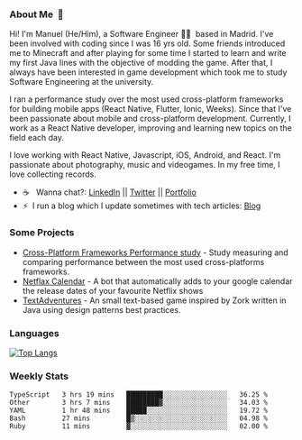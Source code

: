 ### About Me &nbsp;🐢

Hi! I'm Manuel (He/Him), a Software Engineer 👨‍💻 &nbsp;based in Madrid. I've been involved with coding since I was 16 yrs old. Some friends introduced me to Minecraft and after playing for some time I started to learn and write my first Java lines with the objective of modding the game. After that, I always have been interested in game development which took me to study Software Engineering at the university.

I ran a performance study over the most used cross-platform frameworks for building mobile apps (React Native, Flutter, Ionic, Weeks). Since that I've been passionate about mobile and cross-platform development. Currently, I work as a React Native developer, improving and learning new topics on the field each day.

I love working with React Native, Javascript, iOS, Android, and React. I'm passionate about photography, music and videogames. In my free time, I love collecting records.

- ☕️ &nbsp; Wanna chat?: [LinkedIn](https://www.linkedin.com/in/manuelrdsg) || [Twitter](https://twitter.com/manuelrdsg) || [Portfolio](https://me.manuelrdsg.com)
- ⚡️&nbsp; I run a blog which I update sometimes with tech articles: [Blog](https://manuelrdsg.com)

### Some Projects

- [Cross-Platform Frameworks Performance study](https://rodin.uca.es/handle/10498/20951) - Study measuring and comparing performance between the most used cross-platforms frameworks.
- [Netflax Calendar](https://github.com/manuelrdsg/NetflaxCalendar) - A bot that automatically adds to your google calendar the release dates of your favourite Netflix shows
- [TextAdventures](https://github.com/manuelrdsg/TextAdventures) - An small text-based game inspired by Zork written in Java using design patterns best practices.

### Languages

[![Top Langs](https://github-readme-stats.vercel.app/api/top-langs/?username=manuelrdsg&layout=compact&langs_count=9&hide=html)](https://github.com/manuelrdsg)

### Weekly Stats

<!--START_SECTION:waka-->
```text
TypeScript   3 hrs 19 mins   █████████░░░░░░░░░░░░░░░░   36.25 % 
Other        3 hrs 7 mins    ████████▓░░░░░░░░░░░░░░░░   34.03 % 
YAML         1 hr 48 mins    █████░░░░░░░░░░░░░░░░░░░░   19.72 % 
Bash         27 mins         █▒░░░░░░░░░░░░░░░░░░░░░░░   04.98 % 
Ruby         11 mins         ▓░░░░░░░░░░░░░░░░░░░░░░░░   02.00 % 
```
<!--END_SECTION:waka-->
